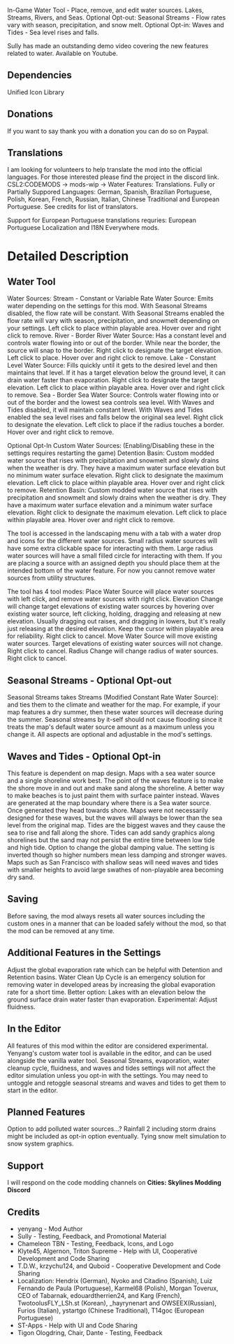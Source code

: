 ﻿In-Game Water Tool - Place, remove, and edit water sources. Lakes, Streams, Rivers, and Seas.
Optional Opt-out: Seasonal Streams - Flow rates vary with season, precipitation, and snow melt.
Optional Opt-in: Waves and Tides - Sea level rises and falls.

Sully has made an outstanding demo video covering the new features related to water. Available on Youtube.
## Dependencies
Unified Icon Library

## Donations
If you want to say thank you with a donation you can do so on Paypal.

## Translations
I am looking for volunteers to help translate the mod into the official languages. For those interested please find the project in the discord link. CSL2:CODEMODS -> mods-wip -> Water Features: Translations.
Fully or Partially Suppored Languages: German, Spanish, Brazilian Portuguese, Polish, Korean, French, Russian, Italian, Chinese Traditional and European Portuguese. See credits for list of translators.

Support for European Portuguese translations requries: European Portuguese Localization and I18N Everywhere mods.

# Detailed Description
## Water Tool
Water Sources:
Stream - Constant or Variable Rate Water Source: Emits water depending on the settings for this mod. With Seasonal Streams disabled, the flow rate will be constant. With Seasonal Streams enabled the flow rate will vary with season, precipitation, and snowmelt depending on your settings. Left click to place within playable area. Hover over and right click to remove.
River - Border River Water Source: Has a constant level and controls water flowing into or out of the border. While near the border, the source will snap to the border. Right click to designate the target elevation. Left click to place. Hover over and right click to remove.
Lake - Constant Level Water Source: Fills quickly until it gets to the desired level and then maintains that level. If it has a target elevation below the ground level, it can drain water faster than evaporation. Right click to designate the target elevation. Left click to place within playable area. Hover over and right click to remove.
Sea - Border Sea Water Source: Controls water flowing into or out of the border and the lowest sea controls sea level. With Waves and Tides disabled, it will maintain constant level. With Waves and Tides enabled the sea level rises and falls below the original sea level. Right click to designate the elevation. Left click to place if the radius touches a border. Hover over and right click to remove.

Optional Opt-In Custom Water Sources: (Enabling/Disabling these in the settings requires restarting the game)
Detention Basin: Custom modded water source that rises with precipitation and snowmelt and slowly drains when the weather is dry. They have a maximum water surface elevation but no minimum water surface elevation. Right click to designate the maximum elevation. Left click to place within playable area. Hover over and right click to remove.
Retention Basin: Custom modded water source that rises with precipitation and snowmelt and slowly drains when the weather is dry. They have a maximum water surface elevation and a minimum water surface elevation. Right click to designate the maximum elevation. Left click to place within playable area. Hover over and right click to remove.

The tool is accessed in the landscaping menu with a tab with a water drop and icons for the different water sources.
Small radius water sources will have some extra clickable space for interacting with them.
Large radius water sources will have a small filled circle for interacting with them.
If you are placing a source with an assigned depth you should place them at the intended bottom of the water feature.
For now you cannot remove water sources from utility structures.

The tool has 4 tool modes:
Place Water Source will place water sources with left click, and remove water sources with right click.
Elevation Change will change target elevations of existing water sources by hovering over existing water source, left clicking, holding, dragging and releasing at new elevation. Usually dragging out raises, and dragging in lowers, but it's really just releasing at the desired elevation. Keep the cursor within playable area for reliability. Right click to cancel.
Move Water Source will move existing water sources. Target elevations of existing water sources will not change. Right click to cancel.
Radius Change will change radius of water sources. Right click to cancel.

## Seasonal Streams - Optional Opt-out
Seasonal Streams takes Streams (Modified Constant Rate Water Source): and ties them to the climate and weather for the map. 
For example, if your map features a dry summer, then these water sources will decrease during the summer. 
Seasonal streams by it-self should not cause flooding since it treats the map's default water source amount as a maximum unless you change it. 
All aspects are optional and adjustable in the mod's settings.

## Waves and Tides - Optional Opt-in
This feature is dependent on map design. Maps with a sea water source and a single shoreline work best. 
The point of the waves feature is to make the shore move in and out and make sand along the shoreline. A better way to make beaches is to just paint them with surface painter instead. 
Waves are generated at the map boundary where there is a Sea water source. Once generated they head towards shore. Maps were not necessarily designed for these waves, but the waves will always be lower than the sea level from the original map.
Tides are the biggest waves and they cause the sea to rise and fall along the shore. Tides can add sandy graphics along shorelines but the sand may not persist the entire time between low tide and high tide. 
Option to change the global damping value. The setting is inverted though so higher numbers mean less damping and stronger waves.
Maps such as San Francisco with shallow seas will need waves and tides with smaller heights to avoid large swathes of non-playable area becoming dry sand.

## Saving
Before saving, the mod always resets all water sources including the custom ones in a manner that can be loaded safely without the mod, so that the mod can be removed at any time.

## Additional Features in the Settings
Adjust the global evaporation rate which can be helpful with Detention and Retention basins.
Water Clean Up Cycle is an emergency solution for removing water in developed areas by increasing the global evaporation rate for a short time. Better option: Lakes with an elevation below the ground surface drain water faster than evaporation.
Experimental: Adjust fluidness.

## In the Editor
All features of this mod within the editor are considered experimental.
Yenyang's custom water tool is available in the editor, and can be used alongside the vanilla water tool. 
Seasonal Streams, evaporation, water cleanup cycle, fluidness, and waves and tides settings will not affect the editor simulation unless you opt-in with the settings.
You may need to untoggle and retoggle seasonal streams and waves and tides to get them to start in the editor.

## Planned Features
Option to add polluted water sources...?
Rainfall 2 including storm drains might be included as opt-in option eventually.
Tying snow melt simulation to snow system graphics.

## Support
I will respond on the code modding channels on **Cities: Skylines Modding Discord**

## Credits 
* yenyang - Mod Author
* Sully - Testing, Feedback, and Promotional Material
* Chameleon TBN - Testing, Feedback, Icons, and Logo
* Klyte45, Algernon, Triton Supreme - Help with UI, Cooperative Development and Code Sharing
* T.D.W., krzychu124, and Quboid - Cooperative Development and Code Sharing
* Localization: Hendrix (German), Nyoko and Citadino (Spanish), Luiz Fernando de Paula (Portuguese), Karmel68 (Polish), Morgan Toverux, CEO of Tabarnak, edouardtherrien24, and Karg (French), TwotoolusFLY_LSh.st (Korean), _hayrynenart and OWSEEX(Russian), Furios (Italian), ystartgo (Chinese Traditional), T14goc (European Portuguese)
* ST-Apps - Help with UI and Code Sharing
* Tigon Ologdring, Chair, Dante  - Testing, Feedback